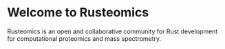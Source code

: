# Welcome to Rusteomics

Rusteomics is an open and collaborative community for Rust development for computational proteomics and mass spectrometry.
